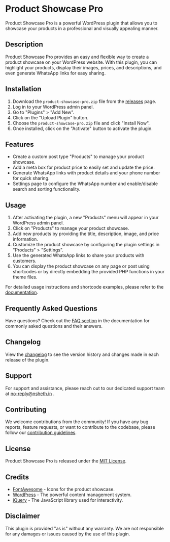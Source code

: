 # Product Showcase Pro

Product Showcase Pro is a powerful WordPress plugin that allows you to showcase your products in a professional and visually appealing manner.

## Description

Product Showcase Pro provides an easy and flexible way to create a product showcase on your WordPress website. With this plugin, you can highlight your products, display their images, prices, and descriptions, and even generate WhatsApp links for easy sharing.

## Installation

1. Download the `product-showcase-pro.zip` file from the [releases](https://github.com/nityam2007/Product-Showcase-Pro/releases) page.
2. Log in to your WordPress admin panel.
3. Go to "Plugins" > "Add New".
4. Click on the "Upload Plugin" button.
5. Choose the `product-showcase-pro.zip` file and click "Install Now".
6. Once installed, click on the "Activate" button to activate the plugin.

## Features

- Create a custom post type "Products" to manage your product showcase.
- Add a meta box for product price to easily set and update the price.
- Generate WhatsApp links with product details and your phone number for quick sharing.
- Settings page to configure the WhatsApp number and enable/disable search and sorting functionality.

## Usage

1. After activating the plugin, a new "Products" menu will appear in your WordPress admin panel.
2. Click on "Products" to manage your product showcase.
3. Add new products by providing the title, description, image, and price information.
4. Customize the product showcase by configuring the plugin settings in "Products" > "Settings".
5. Use the generated WhatsApp links to share your products with customers.
6. You can display the product showcase on any page or post using shortcodes or by directly embedding the provided PHP functions in your theme files.

For detailed usage instructions and shortcode examples, please refer to the [documentation](https://github.com/nityam2007/Product-Showcase-Pro/wiki).

## Frequently Asked Questions

Have questions? Check out the [FAQ section](https://github.com/nityam2007/Product-Showcase-Pro/wiki/FAQ) in the documentation for commonly asked questions and their answers.

## Changelog

View the [changelog](https://github.com/nityam2007/Product-Showcase-Pro/blob/main/CHANGELOG.md) to see the version history and changes made in each release of the plugin.

## Support

For support and assistance, please reach out to our dedicated support team at no-reply@nsheth.in .

## Contributing

We welcome contributions from the community! If you have any bug reports, feature requests, or want to contribute to the codebase, please follow our [contribution guidelines](https://github.com/nityam2007/Product-Showcase-Pro/blob/main/CONTRIBUTING.md).

## License

Product Showcase Pro is released under the [MIT License](https://github.com/nityam2007/Product-Showcase-Pro/blob/main/LICENSE).

## Credits

- [FontAwesome](https://fontawesome.com) - Icons for the product showcase.
- [WordPress](https://wordpress.org) - The powerful content management system.
- [jQuery](https://jquery.com) - The JavaScript library used for interactivity.

## Disclaimer

This plugin is provided "as is" without any warranty. We are not responsible for any damages or issues caused by the use of this plugin.
